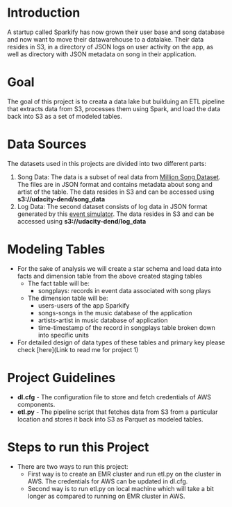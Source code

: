 # Introduction
A startup called Sparkify has now grown their user base and song database and now want to move their datawarehouse to a datalake. Their data resides in S3, in a directory of JSON logs on user activity on the app, as well as directory with JSON metadata on song in their application.

# Goal
The goal of this project is to creata a data lake but builduing an ETL pipeline that extracts data from S3, processes them using Spark, and load the data back into S3 as a set of modeled tables.

# Data Sources
The datasets used in this projects are divided into two different parts:
1) Song Data: The data is a subset of real data from [Million Song Dataset](http://millionsongdataset.com/pages/getting-dataset/#subset). The files are in JSON format and contains metadata about song and artist of the table. The data resides in S3 and can be accessed using **s3://udacity-dend/song_data**
2) Log Data: The second dataset consists of log data in JSON format generated by this [event simulator](https://github.com/Interana/eventsim). The data resides in S3 and can be accessed using **s3://udacity-dend/log_data**

# Modeling Tables 
* For the sake of analysis we will create a star schema and load data into facts and dimension table from the above created staging tables
	* The fact table will be:
		*	songplays: records in event data associated with song plays
	* The dimension table will be:
		* users-users of the app Sparkify
		* songs-songs in the music database of the application
		* artists-artist in music database of application
		* time-timestamp of the record in songplays table broken down into specific units
* For detailed design of data types of these tables and primary key please check [here](Link to read me for project 1) 
# Project Guidelines
* **dl.cfg** - The configuration file to store and fetch credentials of AWS components.
* **etl&#46;py** - The pipeline script that fetches data from S3 from a particular location and stores it back into S3 as Parquet as modeled tables.

# Steps to run this Project
* There are two ways to run this project:
	* First way is to create an EMR cluster and run etl&#46;py  on the cluster in AWS. The credentials for AWS can be updated in dl.cfg.
	* Second way is to run etl&#46;py on local machine which will take a bit longer as compared to running on EMR cluster in AWS.